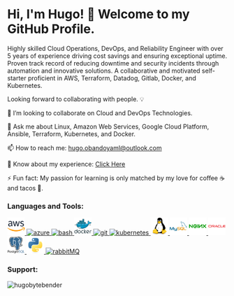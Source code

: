 <!DOCTYPE html>
<html lang="en">
<head>
  <meta charset="UTF-8">
  <meta name="viewport" content="width=device-width, initial-scale=1.0">
  <title>Hugo's GitHub Profile</title>
</head>
<body>
  <h1>Hi, I'm Hugo! 👋 Welcome to my GitHub Profile.</h1>
  <p>Highly skilled Cloud Operations, DevOps, and Reliability Engineer with over 5 years of experience driving cost savings and ensuring exceptional uptime. Proven track record of reducing downtime and security incidents through automation and innovative solutions. A collaborative and motivated self-starter proficient in AWS, Terraform, Datadog, Gitlab, Docker, and Kubernetes.</p>
  <p>Looking forward to collaborating with people. 💡</p>
  <p>🤝 I’m looking to collaborate on Cloud and DevOps Technologies.</p>
  <p>💬 Ask me about Linux, Amazon Web Services, Google Cloud Platform, Ansible, Terraform, Kubernetes, and Docker.</p>
  <p>📫 How to reach me: <a href="mailto:hugo.obandoyaml@outlook.com">hugo.obandoyaml@outlook.com</a></p>
  <p>📄 Know about my experience: <a href="https://www.linkedin.com/in/hugo-obando-661166189/">Click Here</a></p>
  <p>⚡ Fun fact: My passion for learning is only matched by my love for coffee ☕️ and tacos 🌮.</p>
</body>
</html>

<h3 align="left">Languages and Tools:</h3>
<p align="left"> <a href="https://aws.amazon.com" target="_blank" rel="noreferrer"> <img src="https://raw.githubusercontent.com/devicons/devicon/master/icons/amazonwebservices/amazonwebservices-original-wordmark.svg" alt="aws" width="40" height="40"/> </a> <a href="https://azure.microsoft.com/en-in/" target="_blank" rel="noreferrer"> <img src="https://www.vectorlogo.zone/logos/microsoft_azure/microsoft_azure-icon.svg" alt="azure" width="40" height="40"/> </a> <a href="https://www.gnu.org/software/bash/" target="_blank" rel="noreferrer"> <img src="https://www.vectorlogo.zone/logos/gnu_bash/gnu_bash-icon.svg" alt="bash" width="40" height="40"/> </a> <a href="https://www.docker.com/" target="_blank" rel="noreferrer"> <img src="https://raw.githubusercontent.com/devicons/devicon/master/icons/docker/docker-original-wordmark.svg" alt="docker" width="40" height="40"/> </a> <a href="https://git-scm.com/" target="_blank" rel="noreferrer"> <img src="https://www.vectorlogo.zone/logos/git-scm/git-scm-icon.svg" alt="git" width="40" height="40"/> </a> <a href="https://kubernetes.io" target="_blank" rel="noreferrer"> <img src="https://www.vectorlogo.zone/logos/kubernetes/kubernetes-icon.svg" alt="kubernetes" width="40" height="40"/> </a> <a href="https://www.linux.org/" target="_blank" rel="noreferrer"> <img src="https://raw.githubusercontent.com/devicons/devicon/master/icons/linux/linux-original.svg" alt="linux" width="40" height="40"/> </a> <a href="https://www.mysql.com/" target="_blank" rel="noreferrer"> <img src="https://raw.githubusercontent.com/devicons/devicon/master/icons/mysql/mysql-original-wordmark.svg" alt="mysql" width="40" height="40"/> </a> <a href="https://www.nginx.com" target="_blank" rel="noreferrer"> <img src="https://raw.githubusercontent.com/devicons/devicon/master/icons/nginx/nginx-original.svg" alt="nginx" width="40" height="40"/> </a> <a href="https://www.oracle.com/" target="_blank" rel="noreferrer"> <img src="https://raw.githubusercontent.com/devicons/devicon/master/icons/oracle/oracle-original.svg" alt="oracle" width="40" height="40"/> </a> <a href="https://www.postgresql.org" target="_blank" rel="noreferrer"> <img src="https://raw.githubusercontent.com/devicons/devicon/master/icons/postgresql/postgresql-original-wordmark.svg" alt="postgresql" width="40" height="40"/> </a> <a href="https://www.python.org" target="_blank" rel="noreferrer"> <img src="https://raw.githubusercontent.com/devicons/devicon/master/icons/python/python-original.svg" alt="python" width="40" height="40"/> </a> <a href="https://www.rabbitmq.com" target="_blank" rel="noreferrer"> <img src="https://www.vectorlogo.zone/logos/rabbitmq/rabbitmq-icon.svg" alt="rabbitMQ" width="40" height="40"/> </a> </p>

<h3 align="left">Support:</h3>
<p><a href="https://www.buymeacoffee.com/hugobytebender"> <img align="left" src="https://cdn.buymeacoffee.com/buttons/v2/default-yellow.png" height="50" width="210" alt="hugobytebender" /></a></p><br><br>


<!---
hugothesnappertm/hugothesnappertm is a ✨ special ✨ repository because its `README.md` (this file) appears on your GitHub profile.
You can click the Preview link to take a look at your changes.
--->
